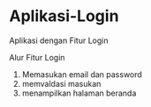 # Aplikasi-Login
Aplikasi dengan Fitur Login

Alur Fitur Login
1. Memasukan email dan password
2. memvaldasi masukan 
3. menampilkan halaman beranda
